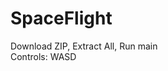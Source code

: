 # SpaceFlight
Download ZIP, Extract All, Run main                                   
Controls: WASD	
